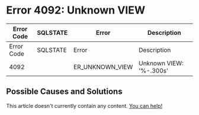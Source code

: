 
# Error 4092: Unknown VIEW


| Error Code | SQLSTATE | Error | Description |
| --- | --- | --- | --- |
| Error Code | SQLSTATE | Error | Description |
| 4092 |  | ER_UNKNOWN_VIEW | Unknown VIEW: '%-.300s' |




## Possible Causes and Solutions


This article doesn't currently contain any content. [You can help!](/en/writing-and-editing-knowledge-base-articles/)


